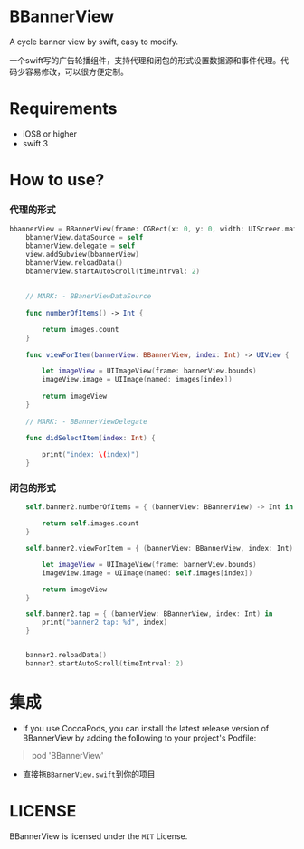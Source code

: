 # BBannerView
A cycle banner view by swift, easy to modify.

一个swift写的广告轮播组件，支持代理和闭包的形式设置数据源和事件代理。代码少容易修改，可以很方便定制。

# Requirements

* iOS8 or higher
* swift 3

# How to use?

### 代理的形式

```swift
bbannerView = BBannerView(frame: CGRect(x: 0, y: 0, width: UIScreen.main.bounds.size.width, height: 250))
    bbannerView.dataSource = self
    bbannerView.delegate = self
    view.addSubview(bbannerView)
    bbannerView.reloadData()
    bbannerView.startAutoScroll(timeIntrval: 2)
   
    
    // MARK: - BBanerViewDataSource
    
    func numberOfItems() -> Int {

        return images.count
    }
    
    func viewForItem(bannerView: BBannerView, index: Int) -> UIView {

        let imageView = UIImageView(frame: bannerView.bounds)
        imageView.image = UIImage(named: images[index])
        
        return imageView
    }
    
    // MARK: - BBannerViewDelegate
    
    func didSelectItem(index: Int) {

        print("index: \(index)")
    }

```


### 闭包的形式

```swift
    self.banner2.numberOfItems = { (bannerView: BBannerView) -> Int in

        return self.images.count
    }

    self.banner2.viewForItem = { (bannerView: BBannerView, index: Int) -> UIView in

        let imageView = UIImageView(frame: bannerView.bounds)
        imageView.image = UIImage(named: self.images[index])

        return imageView
    }

    self.banner2.tap = { (bannerView: BBannerView, index: Int) in
        print("banner2 tap: %d", index)
    }


    banner2.reloadData()
    banner2.startAutoScroll(timeIntrval: 2)
```

# 集成


* If you use CocoaPods, you can install the latest release version of BBannerView  by adding the following to your project's Podfile:

> pod 'BBannerView'

* 直接拖`BBannerView.swift`到你的项目

# LICENSE
BBannerView is licensed under the `MIT` License.
